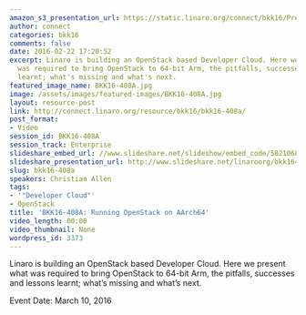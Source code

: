 ```yaml
---
amazon_s3_presentation_url: https://static.linaro.org/connect/bkk16/Presentations/Thursday/BKK16-408A.pdf
author: connect
categories: bkk16
comments: false
date: 2016-02-22 17:20:52
excerpt: Linaro is building an OpenStack based Developer Cloud. Here we present what
  was required to bring OpenStack to 64-bit Arm, the pitfalls, successes and lessons
  learnt; what's missing and what's next.
featured_image_name: BKK16-408A.jpg
image: /assets/images/featured-images/BKK16-408A.jpg
layout: resource-post
link: http://connect.linaro.org/resource/bkk16/bkk16-408a/
post_format:
- Video
session_id: BKK16-408A
session_track: Enterprise
slideshare_embed_url: //www.slideshare.net/slideshow/embed_code/58210680
slideshare_presentation_url: http://www.slideshare.net/linaroorg/bkk16408a-running-openstack-on-aarch64
slug: bkk16-408a
speakers: Christian Allen
tags:
- '"Developer Cloud"'
- OpenStack
title: 'BKK16-408A: Running OpenStack on AArch64'
video_length: 00:00
video_thumbnail: None
wordpress_id: 3373
---
```


Linaro is building an OpenStack based Developer Cloud. Here we present what was required to bring OpenStack to 64-bit Arm, the pitfalls, successes and lessons learnt; what’s missing and what’s next.

Event Date: March 10, 2016